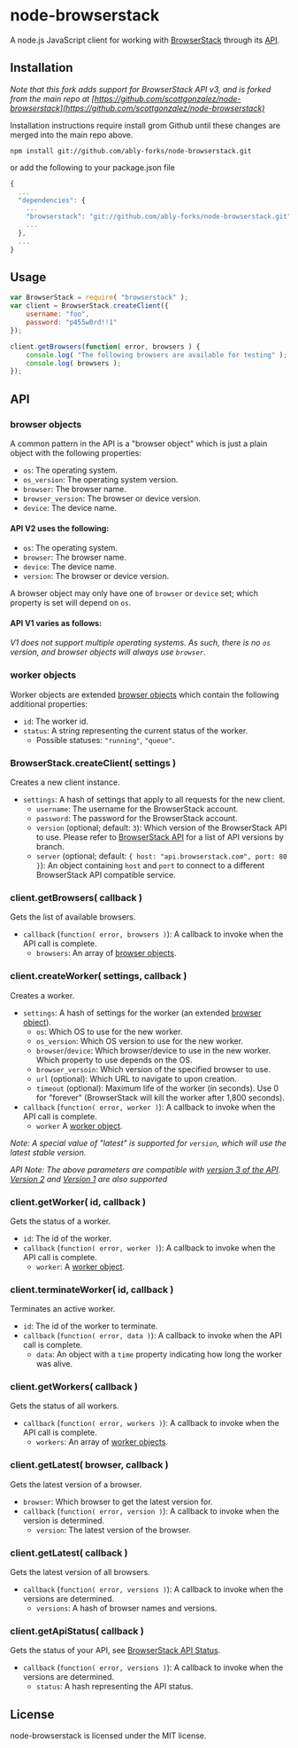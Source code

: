 # node-browserstack

A node.js JavaScript client for working with [BrowserStack](http://browserstack.com) through its [API](https://github.com/browserstack/api).

## Installation

*Note that this fork adds support for BrowserStack API v3, and is forked from the main repo at [https://github.com/scottgonzalez/node-browserstack](https://github.com/scottgonzalez/node-browserstack)*

Installation instructions require install grom Github until these changes are merged into the main repo above.

```
npm install git://github.com/ably-forks/node-browserstack.git
```

or add the following to your package.json file

```javascript
{
  ...
  "dependencies": {
    ...
    "browserstack": "git://github.com/ably-forks/node-browserstack.git"
    ...
  },
  ...
}
```

## Usage

```javascript
var BrowserStack = require( "browserstack" );
var client = BrowserStack.createClient({
	username: "foo",
	password: "p455w0rd!!1"
});

client.getBrowsers(function( error, browsers ) {
	console.log( "The following browsers are available for testing" );
	console.log( browsers );
});
```

## API

### browser objects

A common pattern in the API is a "browser object" which is just a plain object with the following properties:

* `os`: The operating system.
* `os_version`: The operating system version.
* `browser`: The browser name.
* `browser_version`: The browser or device version.
* `device`: The device name.

#### API V2 uses the following:

* `os`: The operating system.
* `browser`: The browser name.
* `device`: The device name.
* `version`: The browser or device version.

A browser object may only have one of `browser` or `device` set; which property is set will depend on `os`.

#### API V1 varies as follows:

*V1 does not support multiple operating systems.
As such, there is no `os` version, and browser objects will always use `browser`.*

### worker objects

Worker objects are extended [browser objects](#browser-objects) which contain the following additional properties:

* `id`: The worker id.
* `status`: A string representing the current status of the worker.
  * Possible statuses: `"running"`, `"queue"`.

### BrowserStack.createClient( settings )

Creates a new client instance.

* `settings`: A hash of settings that apply to all requests for the new client.
  * `username`: The username for the BrowserStack account.
  * `password`: The password for the BrowserStack account.
  * `version` (optional; default: `3`): Which version of the BrowserStack API to use.  Please refer to [BrowserStack API](https://github.com/browserstack/api/) for a list of API versions by branch.
  * `server` (optional; default: `{ host: "api.browserstack.com", port: 80 }`): An object containing `host` and `port` to connect to a different BrowserStack API compatible service.

### client.getBrowsers( callback )

Gets the list of available browsers.

* `callback` (`function( error, browsers )`): A callback to invoke when the API call is complete.
  * `browsers`: An array of [browser objects](#browser-objects).

### client.createWorker( settings, callback )

Creates a worker.

* `settings`: A hash of settings for the worker (an extended [browser object](#browser-objects)).
  * `os`: Which OS to use for the new worker.
  * `os_version`: Which OS version to use for the new worker.
  * `browser`/`device`: Which browser/device to use in the new worker. Which property to use depends on the OS.
  * `browser_versoin`: Which version of the specified browser to use.
  * `url` (optional): Which URL to navigate to upon creation.
  * `timeout` (optional): Maximum life of the worker (in seconds). Use 0 for "forever" (BrowserStack will kill the worker after 1,800 seconds).
* `callback` (`function( error, worker )`): A callback to invoke when the API call is complete.
  * `worker` A [worker object](#worker-objects).

*Note: A special value of "latest" is supported for `version`, which will use the latest stable version.*

*API Note: The above parameters are compatible with [version 3 of the API](https://github.com/browserstack/api/tree/v3). [Version 2](https://github.com/browserstack/api/tree/v2) and [Version 1](https://github.com/browserstack/api/tree/v1) are also supported*

### client.getWorker( id, callback )

Gets the status of a worker.

* `id`: The id of the worker.
* `callback` (`function( error, worker )`): A callback to invoke when the API call is complete.
  * `worker`: A [worker object](#worker-objects).

### client.terminateWorker( id, callback )

Terminates an active worker.

* `id`: The id of the worker to terminate.
* `callback` (`function( error, data )`): A callback to invoke when the API call is complete.
  * `data`: An object with a `time` property indicating how long the worker was alive.

### client.getWorkers( callback )

Gets the status of all workers.

* `callback` (`function( error, workers )`): A callback to invoke when the API call is complete.
  * `workers`: An array of [worker objects](#worker-objects).

### client.getLatest( browser, callback )

Gets the latest version of a browser.

* `browser`: Which browser to get the latest version for.
* `callback` (`function( error, version )`): A callback to invoke when the version is determined.
  * `version`: The latest version of the browser.

### client.getLatest( callback )

Gets the latest version of all browsers.

* `callback` (`function( error, versions )`): A callback to invoke when the versions are determined.
  * `versions`: A hash of browser names and versions.

### client.getApiStatus( callback )

Gets the status of your API, see [BrowserStack API Status](https://github.com/browserstack/api#getting-api-status).

* `callback` (`function( error, versions )`): A callback to invoke when the versions are determined.
  * `status`: A hash representing the API status.

## License

node-browserstack is licensed under the MIT license.
